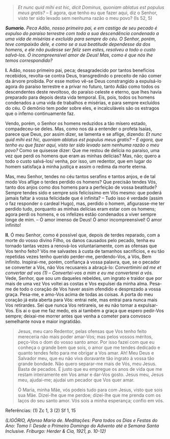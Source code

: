 > *Et nunc quid mihi est hic, dicit Dominus, quoniam ablatus est populus meus gratis?* – E agora, que tenho eu que fazer aqui, diz o Senhor, visto ter sido levado sem nenhuma razão o meu povo? (Is 52, 5)

***Sumario.** Peca Adão, nosso primeiro pai, e em castigo de seu pecado é expulso do paraíso terrestre com toda a sua descendência condenado a uma vida de misérias e excluído para sempre do céu. O Senhor, porém, teve compaixão dele, e como se a sua beatitude dependesse da dos homens, e ele não pudesse ser feliz sem estes, resolveu a todo o custo salvá-los. Ó incompreensível amor de Deus! Mas, como é que nós lhe temos correspondido?*

**I.** Adão, nosso primeiro pai, peca; desagradecido por tantos benefícios recebidos, revolta-se contra Deus, transgredindo o preceito de não comer da árvore proibida. Por esse motivo vê-se Deus constrangido a expulsá-lo agora do paraíso terrestre e a privar no futuro, tanto Adão como todos os descendentes deste revoltoso, do paraíso celeste e eterno, que lhes havia preparado para depois desta vida temporal. Eis, pois, todos os homens condenados a uma vida de trabalhos e misérias, e para sempre excluídos do céu. O demônio tem poder sobre eles, e incalculáveis são os estragos que o inferno continuamente faz.

Vendo, porém, o Senhor os homens reduzidos a tão mísero estado, compadeceu-se deles. Mas, como nos dá a entender o profeta Isaías, parece que Deus, por assim dizer, se lamenta e se aflige, dizendo: *Et nunc quid mihi est hic, quoniam ablatus est populus meus gratis? – E agora, que tenho eu que fazer aqui, visto ter sido levado sem nenhuma razão o meu povo?* Como se quisesse dizer: Que me restou de delícia no paraíso, uma vez que perdi os homens que eram as minhas delícias? Mas, não; quero a todo o custo salvá-los/ venha, por isso, um redentor, que em lugar do homem satisfaça à minha justiça e assim o redima da morte eterna.

Mas, meu Senhor, tendes no céu tantos serafins e tantos anjos, e de tal modo Vos aflige o terdes perdido os homens? Que precisão tendes Vós, tanto dos anjos como dos homens para a perfeição de vossa beatitude? Sempre tendes sido e sempre sois felicíssimo em Vós mesmo: que poderá jamais faltar à vossa felicidade que é infinita? – Tudo isso é verdade (assim o faz responder o cardeal Hugo), mas, perdido o homem, afigurasse-me ter perdido tudo, porquanto as minhas delícias eram estar com os homens; agora perdi os homens, e os infelizes estão condenados a viver sempre longe de mim. – Ó amor imenso de Deus! Ó amor incompreensível! Ó amor infinito!

**II.** Ó meu Senhor, como é possível que, depois de terdes reparado, com a morte do vosso divino Filho, os danos causados pelo pecado, tenha eu tornado tantas vezes a renová-los voluntariamente, com as ofensas que Vos tenho feito? Vós me salvastes à custa de tamanhos sacrifícios, e eu tão repetidas vezes tenho querido perder-me, perdendo-Vos, a Vós, Bem infinito. Inspirai-me, porém, confiança à vossa palavra, que, se o pecador se converter a Vós, não Vos recusareis a abraçá-lo: *Convertimini ad me et convertar ad vos (1) – Convertei-vos a mim e eu me converterei a vós.* Vede, Senhor, que sou um daqueles rebeldes, um ingrato e traidor que por mais de uma vez Vos voltei as costas e Vos expulsei da minha alma. Pesa-me de todo o coração de Vos haver assim ofendido e desprezado a vossa graça. Pesa-me, e amo-Vos acima de todas as coisas. A porta do meu coração já esta aberta para Vós: entrai nele, mas entrai para nunca mais Vos retirardes. Sei que nunca Vos retirareis, se eu não tornar a expulsar-Vos. Eis ai o que me faz medo, eis ai também a graça que espero pedir-Vos sempre; deixai-me morrer antes que venha a cometer para convosco semelhante nova e maior ingratidão.

> Jesus, meu caro Redentor, pelas ofensas que Vos tenho feito mereceria não mais poder amar-Vos; mas pelos vossos méritos, peço-Vos o dom do vosso santo amor. Por isso fazei com que eu conheça o grande bem que sois, o amor que me tendes dedicado e quanto tendes feito para me obrigar a Vos amar. Ah! Meu Deus e Salvador meu, que eu não viva doravante tão ingrato à vossa tão grande bondade. Não quero separar-me mais de Vós, meu Jesus. Basta de pecados. É justo que eu empregue os anos de vida que me restam inteiramente em Vos amar e dar-Vos gosto. Jesus meu, Jesus meu, ajudai-me; ajudai um pecador que Vos quer amar.
>
> Ó Maria, minha Mãe, vós podeis tudo para com Jesus, visto que sois sua Mãe. Dizei-lhe que me perdoe; dizei-lhe que me prenda com os laços do seu santo amor. Vós sois a minha esperança; confio em vós.

Referências: (1) Zc 1, 3 (2) Sf 1, 15

*(LIGÓRIO, Afonso Maria de. Meditações: Para todos os Dias e Festas do Ano: Tomo I: Desde o Primeiro Domingo do Advento até a Semana Santa Inclusive. Friburgo: Herder & Cia, 1921, p. 10-12)*
